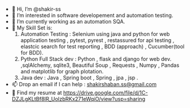 - 👋 Hi, I’m @shakir-ss
- 👀 I’m interested in software developement and automation testing.
- 🌱 I’m currently working as an automation SQA.
- 💞️ My Skill Set is:
  1. Automation Testing : Selenium using java and python for web application testing , pytest, pyrest , restassured for api testing , elastcic search for test reporting , BDD (approach) , Cucumber(tool for BDD).
  2. Python Full Stack dev : Python , flask and django for web dev. ,sqlAlchemy, sqlite3, Beautiful Soup , Requests , Numpy , Pandas and matplotlib for graph plotation.
  3. Java dev : Java , Spring boot , Spring , jpa , jsp .
- 📫 Drop an email if I can help : shakirshaban.ss@gmail.com
- 👀 Find my resume at https://drive.google.com/file/d/1C-DZJLgKLtBf8lR_UolzbRKx271eWqiO/view?usp=sharing

<!---
shakir-ss/shakir-ss is a ✨ special ✨ repository because its `README.md` (this file) appears on your GitHub profile.
You can click the Preview link to take a look at your changes.
--->
